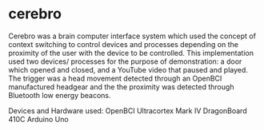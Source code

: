 # cerebro
Cerebro was a brain computer interface system which used the concept of context switching to control devices and processes depending on the proximity of the user with the device to be controlled. 
This implementation used two devices/ processes for the purpose of demonstration: a door which opened and closed, and a YouTube video that paused and played. The trigger was a head movement detected through an OpenBCI manufactured headgear and the the proximity was detected through Bluetooth low energy beacons.

Devices and Hardware used:
OpenBCI Ultracortex Mark IV
DragonBoard 410C
Arduino Uno
